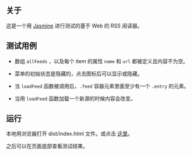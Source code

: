 ## 关于

这是一个用 [Jasmine](http://jasmine.github.io/) 进行测试的基于 Web 的 RSS 阅读器。

## 测试用例

- 数组 `allFeeds` ，以及每个 item 的属性 `name` 和 `url` 都被定义且内容不为空。

- 菜单的初始状态是隐藏的，点击图标后可以显示或隐藏。

- 当 `loadFeed` 函数被调用后，`.feed` 容器元素里面至少有一个 `.entry` 的元素。

- 当用 `loadFeed` 函数加载一个新源的时候内容会改变。


## 运行

本地用浏览器打开 dist/index.html 文件。或点击 [这里](https://mingkj.github.io/Feed-Reader-Testing/dist/)。

之后可以在页面底部查看测试结果。
